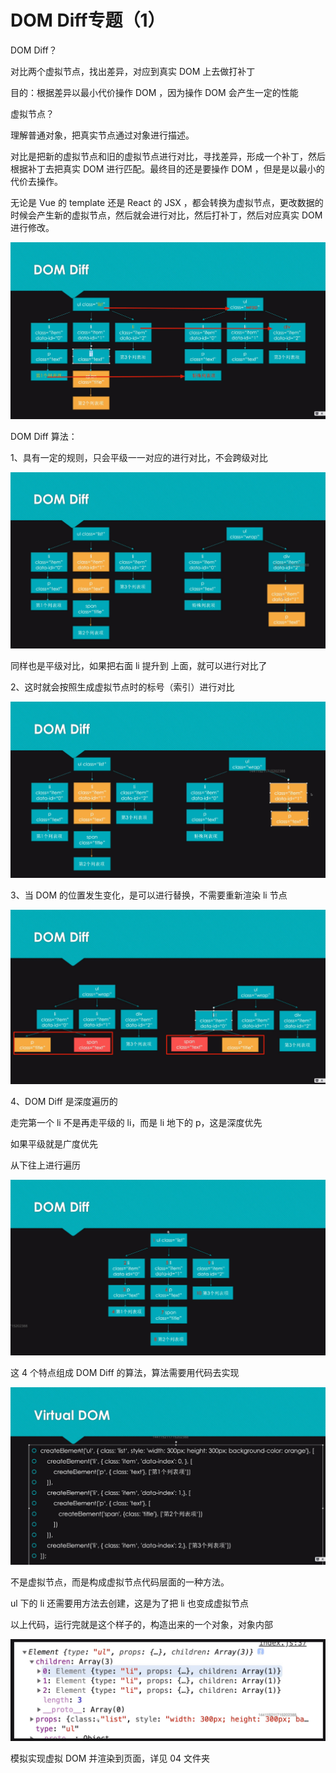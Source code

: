 # DOM Diff专题（1）

DOM Diff？

对比两个虚拟节点，找出差异，对应到真实 DOM 上去做打补丁

目的：根据差异以最小代价操作 DOM ，因为操作 DOM 会产生一定的性能

虚拟节点？

理解普通对象，把真实节点通过对象进行描述。

对比是把新的虚拟节点和旧的虚拟节点进行对比，寻找差异，形成一个补丁，然后根据补丁去把真实 DOM 进行匹配。最终目的还是要操作 DOM ，但是是以最小的代价去操作。

无论是 Vue 的 template 还是 React 的 JSX ，都会转换为虚拟节点，更改数据的时候会产生新的虚拟节点，然后就会进行对比，然后打补丁，然后对应真实 DOM 进行修改。

![](../README_files/Xnip2023-05-25_09-59-56.jpg)

 DOM Diff 算法：

1、具有一定的规则，只会平级一一对应的进行对比，不会跨级对比

![](../README_files/Xnip2023-05-25_10-03-47.jpg)

同样也是平级对比，如果把右面 li 提升到 上面，就可以进行对比了

2、这时就会按照生成虚拟节点时的标号（索引）进行对比

![](../README_files/Xnip2023-05-25_10-05-45.jpg)

3、当 DOM 的位置发生变化，是可以进行替换，不需要重新渲染 li 节点

![](../README_files/Xnip2023-05-25_10-08-00.jpg)

4、DOM Diff 是深度遍历的

走完第一个 li 不是再走平级的 li，而是 li 地下的 p，这是深度优先

如果平级就是广度优先

从下往上进行遍历

![](../README_files/Xnip2023-05-25_10-11-02.jpg)


这 4 个特点组成 DOM Diff 的算法，算法需要用代码去实现

![](../README_files/Xnip2023-05-25_10-13-16.jpg)

不是虚拟节点，而是构成虚拟节点代码层面的一种方法。

ul 下的 li 还需要用方法去创建，这是为了把 li 也变成虚拟节点

以上代码，运行完就是这个样子的，构造出来的一个对象，对象内部

![](../README_files/Xnip2023-05-25_10-17-53.jpg)

模拟实现虚拟 DOM 并渲染到页面，详见 04 文件夹